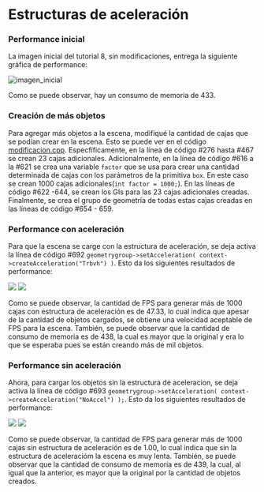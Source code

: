 # Estructuras de aceleración

### Performance inicial

La imagen inicial del tutorial 8, sin modificaciones, entrega la siguiente gráfica de performance:

![imagen_inicial](https://github.com/wilmerodriguez/Estructuras-de-aceleracion/blob/master/inicial.PNG)

Como se puede observar, hay un consumo de memoria de 433.

### Creación de más objetos

Para agregar más objetos a la escena, modifiqué la cantidad de cajas que se podían crear en la escena. Esto se puede ver en el código [modificacion.cpp](https://github.com/wilmerodriguez/Estructuras-de-aceleracion/blob/master/modificacion.cpp). Especfíficamente, en la línea de código #276 hasta #467 se crean 23 cajas adicionales. Adicionalmente, en la línea de código #616 a la #621 se crea una variable `factor` que se usa para crear una cantidad determinada de cajas con los parámetros de la primitiva `box`. En este caso se crean 1000 cajas adicionales(`int factor = 1000;`). En las líneas de código #622 -644, se crean los GIs para las 23 cajas adicionales creadas. Finalmente, se crea el grupo de geometría de todas estas cajas creadas en las líneas de código #654 - 659. 

### Performance con aceleración

Para que la escena se carge con la estructura de aceleración, se deja activa la línea de código #692 `geometrygroup->setAcceleration( context->createAcceleration("Trbvh") )`. Esto da los siguientes resultados de performance: 

![](https://github.com/wilmerodriguez/Estructuras-de-aceleracion/blob/master/performance_con_aceleracion.PNG)
![](https://github.com/wilmerodriguez/Estructuras-de-aceleracion/blob/master/con_aceleracion.PNG)

Como se puede observar, la cantidad de FPS para generar más de 1000 cajas con estructura de aceleración es de 47.33, lo cual indica que apesar de la cantidad de objetos cargados, se obtiene una velocidad aceptable de FPS para la escena. También, se puede observar que la cantidad de consumo de memoria es de 438, la cual es mayor que la original y era lo que se esperaba pues se están creando más de mil objetos.

### Performance sin aceleración

Ahora, para cargar los objetos sin la estructura de aceleracion, se deja activa la línea de código #693 `geometrygroup->setAcceleration( context->createAcceleration("NoAccel") );`. Esto da los siguientes resultados de performance:

![](https://github.com/wilmerodriguez/Estructuras-de-aceleracion/blob/master/performance_sin_aceleracion.PNG)
![](https://github.com/wilmerodriguez/Estructuras-de-aceleracion/blob/master/sin_aceleracion.PNG)

Como se puede observar, la cantidad de FPS para generar más de 1000 cajas sin estructura de aceleración es de 1.00, lo cual indica que sin la estructura de aceleracióm la escena es muy lenta. También, se puede observar que la cantidad de consumo de memoria es de 439, la cual, al igual que la anterior, es mayor que la original por la cantidad de objetos creados.
